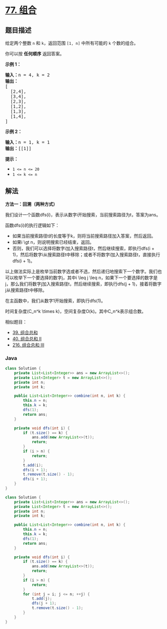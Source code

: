 # [77. 组合](https://leetcode.cn/problems/combinations)

## 题目描述

<p>给定两个整数 <code>n</code> 和 <code>k</code>，返回范围 <code>[1, n]</code> 中所有可能的 <code>k</code> 个数的组合。</p>

<p>你可以按 <strong>任何顺序</strong> 返回答案。</p>



<p><strong>示例 1：</strong></p>

<pre>
<strong>输入：</strong>n = 4, k = 2
<strong>输出：</strong>
[
  [2,4],
  [3,4],
  [2,3],
  [1,2],
  [1,3],
  [1,4],
]</pre>

<p><strong>示例 2：</strong></p>

<pre>
<strong>输入：</strong>n = 1, k = 1
<strong>输出：</strong>[[1]]</pre>



<p><strong>提示：</strong></p>

<ul>
	<li><code>1 <= n <= 20</code></li>
	<li><code>1 <= k <= n</code></li>
</ul>

## 解法

**方法一：回溯（两种方式）**

我们设计一个函数dfs(i)，表示从数字i开始搜索，当前搜索路径为t，答案为ans。

函数dfs(i)的执行逻辑如下：

-   如果当前搜索路径t的长度等于k，则将当前搜索路径加入答案，然后返回。
-   如果i \gt n，则说明搜索已经结束，返回。
-   否则，我们可以选择将数字i加入搜索路径t，然后继续搜索，即执行dfs(i + 1)，然后将数字i从搜索路径t中移除；或者不将数字i加入搜索路径t，直接执行dfs(i + 1)。

以上做法实际上是枚举当前数字选或者不选，然后递归地搜索下一个数字。我们也可以枚举下一个要选择的数字j，其中i \leq j \leq n，如果下一个要选择的数字是j，那么我们将数字j加入搜索路径t，然后继续搜索，即执行dfs(j + 1)，接着将数字j从搜索路径t中移除。

在主函数中，我们从数字1开始搜索，即执行dfs(1)。

时间复杂度(C_n^k \times k)，空间复杂度O(k)。其中C_n^k表示组合数。

相似题目：

-   [39. 组合总和](/solution/0000-0099/0039.Combination%20Sum/README.md)
-   [40. 组合总和 II](/solution/0000-0099/0040.Combination%20Sum%20II/README.md)
-   [216. 组合总和 III](/solution/0200-0299/0216.Combination%20Sum%20III/README.md)

### **Java**

```java
class Solution {
    private List<List<Integer>> ans = new ArrayList<>();
    private List<Integer> t = new ArrayList<>();
    private int n;
    private int k;

    public List<List<Integer>> combine(int n, int k) {
        this.n = n;
        this.k = k;
        dfs(1);
        return ans;
    }

    private void dfs(int i) {
        if (t.size() == k) {
            ans.add(new ArrayList<>(t));
            return;
        }
        if (i > n) {
            return;
        }
        t.add(i);
        dfs(i + 1);
        t.remove(t.size() - 1);
        dfs(i + 1);
    }
}
```

```java
class Solution {
    private List<List<Integer>> ans = new ArrayList<>();
    private List<Integer> t = new ArrayList<>();
    private int n;
    private int k;

    public List<List<Integer>> combine(int n, int k) {
        this.n = n;
        this.k = k;
        dfs(1);
        return ans;
    }

    private void dfs(int i) {
        if (t.size() == k) {
            ans.add(new ArrayList<>(t));
            return;
        }
        if (i > n) {
            return;
        }
        for (int j = i; j <= n; ++j) {
            t.add(j);
            dfs(j + 1);
            t.remove(t.size() - 1);
        }
    }
}
```
